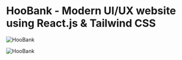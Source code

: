 # HooBank - Modern UI/UX website using React.js & Tailwind CSS

![HooBank](https://i.ibb.co/BK1Hn0x/Screenshot-2022-08-08-at-4-05-48-PM.png)



![HooBank](https://www.youtube.com/redirect?event=video_description&redir_token=QUFFLUhqa3ZCYzc3NUtQTEo5STZkYmIyOVBCWnlBaElTQXxBQ3Jtc0trSko0S0VSa3FUWGZyQVJrY0hDNE5ndFIybFlUTElRWHAwWDBER0hVTEFOOXRpZHV3c1lGaDVVOENtU2pMdG1taGtaOUxzeWxPdEdsRmhpeHBLRXBHRGpxZUJaSzQwSFplWXlFNW5LcnFWTFNzTXRmMA&q=https%3A%2F%2Fwww.figma.com%2Ffile%2FbUGIPys15E78w9bs1l4tgS%2FHooBank%3Fnode-id%3D310%253A485&v=_oO4Qi5aVZs)